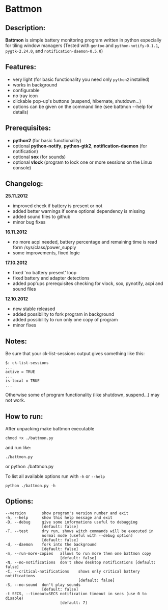 # Battmon

## Description:
**Battmon** is simple battery monitoring program written in python especially for tiling window managers
 (Tested with `gentoo` and `python-notify-0.1.1`, `pygtk-2.24.0`, and `notification-daemon-0.5.0`)

## Features:
* very light (for basic functionality you need only `python2` installed)
* works in background
* configurable
* no tray icon
* clickable pop-up's buttons (suspend, hibernate, shutdown...)
* options can be given on the command line (see battmon --help for details)

## Prerequisites:
* **python2** (for basic functionality)
* optional **python-notify**, **python-gtk2**, **notification-daemon** (for notification)
* optional **sox** (for sounds)
* optional **vlock** (program to lock one or more sessions on the Linux console)

## Changelog:
**25.11.2012**
* improved check if battery is present or not
* added better warnings if some optional dependency is missing
* added sound files to github
* minor bug fixes

**16.11.2012**
* no more acpi needed, battery percentage and remaining time is read form /sys/class/power_supply
* some improvements, fixed logic

**17.10.2012**
* fixed 'no battery present' loop
* fixed battery and adapter detections
* added pop'ups prerequisites checking for vlock, sox, pynotify, acpi and sound files
  
**12.10.2012**
* new stable released
* added possibility to fork program in background
* added possibility to run only one copy of program
* minor fixes

## Notes:
Be sure that your ck-list-sessions output gives something like this:
 
	$: ck-list-sessions
   	...
   	active = TRUE
   	...
   	is-local = TRUE
   	...
   	
Otherwise some of program functionality (like shutdown, suspend...) may not work.

## How to run:
After unpacking make battmon executable
	
	chmod +x ./battmon.py

and run like:

	./battmon.py 

or
	python ./battmon.py

To list all available options run with `-h` or `--help`
	
	python ./battmon.py -h

## Options:

	--version       show program's version number and exit
  	-h, --help      show this help message and exit
  	-D, --debug     give some informations useful to debugging 
  					[default: false]
  	-T, --test		dry run, shows witch commands will be executed in
                    normal mode (useful with --debug option) 
                    [default: false]
  	-d, --daemon	fork into the background
  					[default: false]
	-m, --run-more-copies 	allows to run more then one battmon copy
                          	[default: false]
  	-N, --no-notifications	don't show desktop notifications [default: false]
	-C, --critical-notifications	shows only critical battery notifications 
									[default: false]
	-S, --no-sound	don't play sounds 
  					[default: false]
  	-t SECS, --timeout=SECS	notification timeout in secs (use 0 to disable)
                        	[default: 7]
	